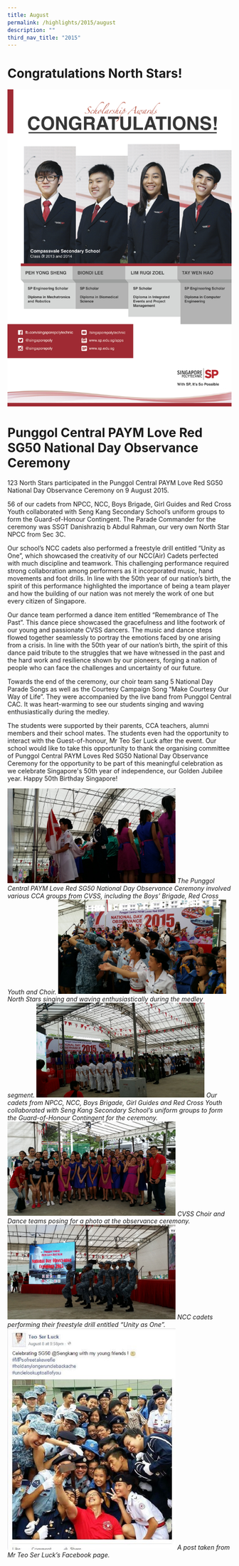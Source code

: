 ```yaml
---
title: August
permalink: /highlights/2015/august
description: ""
third_nav_title: "2015"
---
```

# Congratulations North Stars!

![](/images/COMPASSVALE%20SECONDARY%20SCHOOL.jpeg)

# Punggol Central PAYM Love Red SG50 National Day Observance Ceremony

123 North Stars participated in the Punggol Central PAYM Love Red SG50 National Day Observance Ceremony on 9 August 2015.

56 of our cadets from NPCC, NCC, Boys Brigade, Girl Guides and Red Cross Youth collaborated with Seng Kang Secondary School’s uniform groups to form the Guard-of-Honour Contingent. The Parade Commander for the ceremony was SSGT Danishraziq b Abdul Rahman, our very own North Star NPCC from Sec 3C.

Our school’s NCC cadets also performed a freestyle drill entitled “Unity as One”, which showcased the creativity of our NCC(Air) Cadets perfected with much discipline and teamwork. This challenging performance required strong collaboration among performers as it incorporated music, hand movements and foot drills. In line with the 50th year of our nation’s birth, the spirit of this performance highlighted the importance of being a team player and how the building of our nation was not merely the work of one but every citizen of Singapore. 

Our dance team performed a dance item entitled “Remembrance of The Past”. This dance piece showcased the gracefulness and lithe footwork of our young and passionate CVSS dancers. The music and dance steps flowed together seamlessly to portray the emotions faced by one arising from a crisis. In line with the 50th year of our nation’s birth, the spirit of this dance paid tribute to the struggles that we have witnessed in the past and the hard work and resilience shown by our pioneers, forging a nation of people who can face the challenges and uncertainty of our future.

Towards the end of the ceremony, our choir team sang 5 National Day Parade Songs as well as the Courtesy Campaign Song “Make Courtesy Our Way of Life”. They were accompanied by the live band from Punggol Central CAC. It was heart-warming to see our students singing and waving enthusiastically during the medley.

The students were supported by their parents, CCA teachers, alumni members and their school mates. The students even had the opportunity to interact with the Guest-of-honour, Mr Teo Ser Luck after the event. Our school would like to take this opportunity to thank the organising committee of Punggol Central PAYM Loves Red SG50 National Day Observance Ceremony for the opportunity to be part of this meaningful celebration as we celebrate Singapore's 50th year of independence, our Golden Jubilee year. Happy 50th Birthday Singapore!


<img src="/images/sg50f.jpeg" 
     style="width:75%">
_The Punggol Central PAYM Love Red SG50 National Day Observance Ceremony involved various CCA groups from CVSS, including the Boys’ Brigade, Red Cross Youth and Choir._
<img src="/images/sg50a.jpeg" 
     style="width:75%">
_North Stars singing and waving enthusiastically during the medley segment._
<img src="/images/sg50b.jpeg" 
     style="width:75%">
_Our cadets from NPCC, NCC, Boys Brigade, Girl Guides and Red Cross Youth collaborated with Seng Kang Secondary School’s uniform groups to form the Guard-of-Honour Contingent for the ceremony._
<img src="/images/sg50c.jpeg" 
     style="width:75%">
_CVSS Choir and Dance teams posing for a photo at the observance ceremony._
<img src="/images/sg50d.jpeg" 
     style="width:75%">
_NCC cadets performing their freestyle drill entitled “Unity as One”._
<img src="/images/sg50g.jpeg" 
     style="width:75%">
_A post taken from Mr Teo Ser Luck’s Facebook page._
